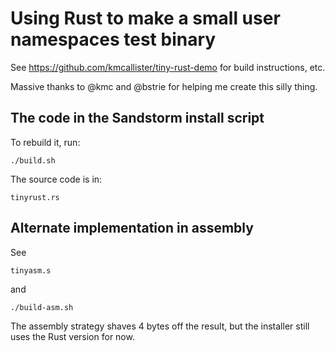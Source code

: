 # Using Rust to make a small user namespaces test binary

See https://github.com/kmcallister/tiny-rust-demo for build instructions, etc.

Massive thanks to @kmc and @bstrie for helping me create this silly thing.

## The code in the Sandstorm install script

To rebuild it, run:

```
./build.sh
```

The source code is in:

```
tinyrust.rs
```



## Alternate implementation in assembly

See

```
tinyasm.s
```

and

```
./build-asm.sh
```

The assembly strategy shaves 4 bytes off the result, but the installer
still uses the Rust version for now.
